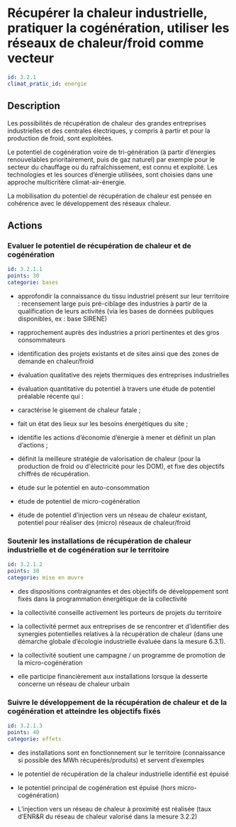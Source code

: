 # Récupérer la chaleur industrielle, pratiquer la cogénération, utiliser les réseaux de chaleur/froid comme vecteur
```yaml
id: 3.2.1
climat_pratic_id: energie
```
## Description
Les possibilités de récupération de chaleur des grandes entreprises industrielles et des centrales électriques, y compris à partir et pour la production de froid, sont exploitées.

Le potentiel de cogénération voire de tri-génération (à partir d’énergies renouvelables prioritairement, puis de gaz naturel) par exemple pour le secteur du chauffage ou du rafraîchissement, est connu et exploité. Les technologies et les sources d’énergie utilisées, sont choisies dans une approche multicritère climat-air-énergie.

La mobilisation du potentiel de récupération de chaleur est pensée en cohérence avec le développement des réseaux chaleur.



## Actions
### Evaluer le potentiel de récupération de chaleur et de cogénération
```yaml
id: 3.2.1.1
points: 30
categorie: bases
```
- approfondir la connaissance du tissu industriel présent sur leur territoire : recensement large puis pré-ciblage des industries à partir de la qualification de leurs activités (via les bases de données publiques disponibles, ex : base SIRENE)

- rapprochement auprès des industries a priori pertinentes et des gros consommateurs

- identification des projets existants et de sites ainsi que des zones de demande en chaleur/froid

- évaluation qualitative des rejets thermiques des entreprises industrielles

- évaluation quantitative du potentiel à travers une étude de potentiel préalable récente qui :

* caractérise le gisement de chaleur fatale ;

* fait un état des lieux sur les besoins énergétiques du site ;

* identifie les actions d’économie d’énergie à mener et définit un plan d’actions ;

* définit la meilleure stratégie de valorisation de chaleur (pour la production de froid ou d'électricité pour les DOM), et fixe des objectifs chiffrés de récupération.

- étude sur le potentiel en auto-consommation

- étude de potentiel de micro-cogénération

- étude de potentiel d’injection vers un réseau de chaleur existant, potentiel pour réaliser des (micro) réseaux de chaleur/froid




### Soutenir les installations de récupération de chaleur industrielle et de cogénération sur le territoire
```yaml
id: 3.2.1.2
points: 30
categorie: mise en œuvre
```
- des dispositions contraignantes et des objectifs de développement sont fixés dans la programmation énergétique de la collectivité

- la collectivité conseille activement les porteurs de projets du territoire

- la collectivité permet aux entreprises de se rencontrer et d’identifier des synergies potentielles relatives à la récupération de chaleur (dans une démarche globale d’écologie industrielle évaluée dans la mesure 6.3.1).

- la collectivité soutient une campagne / un programme de promotion de la micro-cogénération

- elle participe financièrement aux installations lorsque la desserte concerne un réseau de chaleur urbain




### Suivre le développement de la récupération de chaleur et de la cogénération et atteindre les objectifs fixés
```yaml
id: 3.2.1.3
points: 40
categorie: effets
```
- des installations sont en fonctionnement sur le territoire (connaissance si possible des MWh récupérés/produits) et servent d’exemples

- le potentiel de récupération de la chaleur industrielle identifié est épuisé

- le potentiel principal de cogénération est épuisé (hors micro-cogénération)

- L’injection vers un réseau de chaleur à proximité est réalisée (taux d’ENR&R du réseau de chaleur valorisé dans la mesure 3.2.2)



